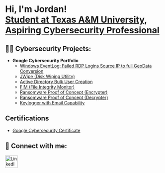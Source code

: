 <h1>Hi, I'm Jordan! <br/><a href="https://github.com/jordan348">Student at Texas A&M University</a>, <a href="www.linkedin.com/in/jordan-foster-983401248"> Aspiring Cybersecurity Professional</a></h1>

<h2>👨‍💻 Cybersecurity Projects:</h2>


- <b>Google Cybersecurity Portfolio</b>
  - [Windows EventLog: Failed RDP Logins Source IP to full GeoData Conversion](https://github.com/joshmadakor1/Sentinel-Lab)
  - [JWipe (Disk Wiping Utility)](https://github.com/joshmadakor1/Jwipe.PowerShell)
  - [Active Directory Bulk User Creation](https://github.com/joshmadakor1/AD_PS)
  - [FIM (File Integrity Monitor)](https://github.com/joshmadakor1/PowerShell-Integrity-FIM)
  - [Ransomware Proof of Concept (Encrypter)](https://github.com/joshmadakor1/EncrypterPOC)
  - [Ransomware Proof of Concept (Decrypter)](https://github.com/joshmadakor1/DecrypterPOC)
  - [Keylogger with Email Capability](https://github.com/joshmadakor1/Key-Logger-With-Email)

<h2> Certifications  </h2>

- [Google Cybersecurity Certificate](https://coursera.org/share/df51e6a86c9053bde6f7f08ceaf7c603)



<h2> 🤳 Connect with me:</h2>

<a href="www.linkedin.com/in/jordan-foster-983401248">
    <img src="https://upload.wikimedia.org/wikipedia/commons/c/ca/LinkedIn_logo_initials.png" alt="LinkedIn" width="40">
</a>



